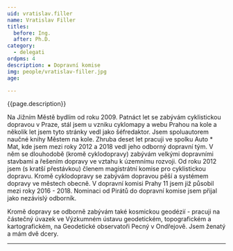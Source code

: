 ```yaml
---
uid: vratislav.filler
name: Vratislav Filler 
titles:
  before: Ing.
  after: Ph.D.
category:
  - delegati
ordpms: 4 
description: ▪ Dopravní komise
img: people/vratislav-filler.jpg
age: 

---
```

{{page.description}}

Na Jižním Městě bydlím od roku 2009. Patnáct let se zabývám cyklistickou dopravou v Praze, stál jsem u vzniku cyklomapy a webu Prahou na kole a několik let jsem tyto stránky vedl jako šéfredaktor. Jsem spoluautorem naučné knihy Městem na kole. Zhruba deset let pracuji ve spolku Auto * Mat, kde jsem mezi roky 2012 a 2018 vedl jeho odborný dopravní tým. V něm se dlouhodobě (kromě cyklodopravy) zabývám velkými dopravními stavbami a řešením dopravy ve vztahu k územnímu rozvoji. Od roku 2012 jsem (s kratší přestávkou) členem magistrátní komise pro cyklistickou dopravu. Kromě cyklodopravy se zabývám dopravou pěší a systémem dopravy ve městech obecně. V dopravní komisi Prahy 11 jsem již působil mezi roky 2016 - 2018. Nominaci od Pirátů do dopravní komise jsem přijal jako nezávislý odborník.

Kromě dopravy se odborně zabývám také kosmickou geodézií - pracuji na částečný úvazek ve Výzkumném ústavu geodetickém, topografickém a kartografickém, na Geodetické observatoři Pecný v Ondřejově. Jsem ženatý a mám dvě dcery.   

---
